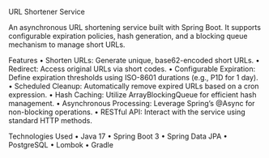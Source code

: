 
URL Shortener Service

An asynchronous URL shortening service built with Spring Boot. It supports configurable expiration policies, hash generation, and a blocking queue mechanism to manage short URLs.

Features
•	Shorten URLs: Generate unique, base62-encoded short URLs.
•	Redirect: Access original URLs via short codes.
•	Configurable Expiration: Define expiration thresholds using ISO-8601 durations (e.g., P1D for 1 day).
•	Scheduled Cleanup: Automatically remove expired URLs based on a cron expression.
•	Hash Caching: Utilize ArrayBlockingQueue for efficient hash management.
•	Asynchronous Processing: Leverage Spring’s @Async for non-blocking operations.
•	RESTful API: Interact with the service using standard HTTP methods.

Technologies Used
•	Java 17
•	Spring Boot 3
•	Spring Data JPA
•	PostgreSQL
•	Lombok
•	Gradle

